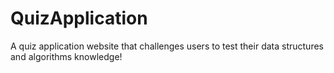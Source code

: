 # QuizApplication
A quiz application website that challenges users to test their data structures and algorithms knowledge!

